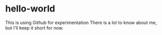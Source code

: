 # hello-world
This is using Github for experimentation
There is a lot to know about me, but I'll keep it short for now.
